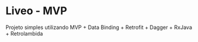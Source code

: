 # Liveo - MVP

Projeto simples utilizando MVP + Data Binding + Retrofit + Dagger + RxJava + Retrolambida
